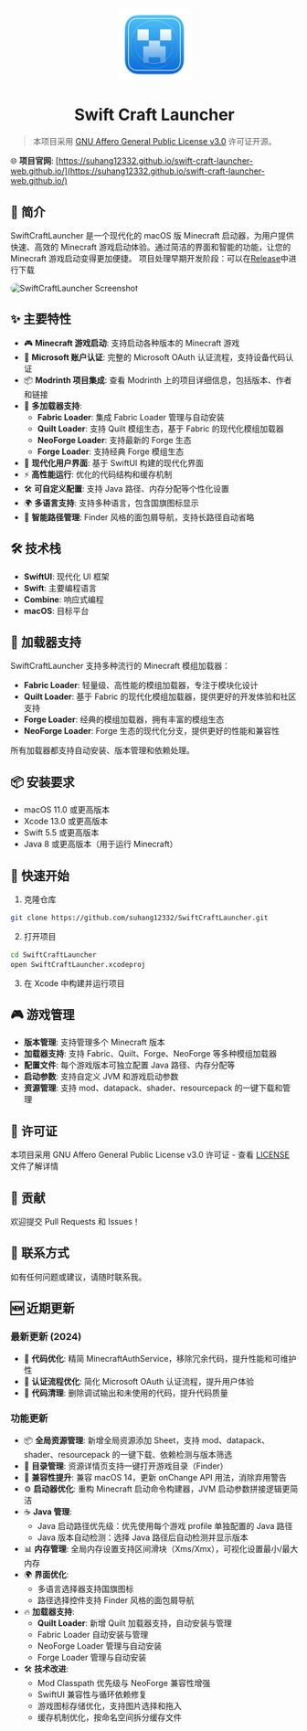 # 

<div align="center">
  <img src="SwiftCraftLauncher/Assets.xcassets/AppIcon.appiconset/mac1024.png" alt="SwiftCraftLauncher Icon" width="128" height="128">
  
  # Swift Craft Launcher
</div>

> 本项目采用 [GNU Affero General Public License v3.0](https://www.gnu.org/licenses/agpl-3.0.txt) 许可证开源。

🌐 **项目官网**: [https://suhang12332.github.io/swift-craft-launcher-web.github.io/](https://suhang12332.github.io/swift-craft-launcher-web.github.io/)

## 🚀 简介

SwiftCraftLauncher 是一个现代化的 macOS 版 Minecraft 启动器，为用户提供快速、高效的 Minecraft 游戏启动体验。通过简洁的界面和智能的功能，让您的 Minecraft 游戏启动变得更加便捷。
项目处理早期开发阶段：可以在[Release](https://github.com/suhang12332/Swift-Craft-Launcher/releases/latest)中进行下载

<img src="https://s2.loli.net/2025/08/12/pTPxSJh1bCzmGKo.png" alt="SwiftCraftLauncher Screenshot" style="border-radius: 12px; max-width: 100%; height: auto;">


## ✨ 主要特性

- 🎮 **Minecraft 游戏启动**: 支持启动各种版本的 Minecraft 游戏
- 🔐 **Microsoft 账户认证**: 完整的 Microsoft OAuth 认证流程，支持设备代码认证
- 📦 **Modrinth 项目集成**: 查看 Modrinth 上的项目详细信息，包括版本、作者和链接
- 🧩 **多加载器支持**: 
  - **Fabric Loader**: 集成 Fabric Loader 管理与自动安装
  - **Quilt Loader**: 支持 Quilt 模组生态，基于 Fabric 的现代化模组加载器
  - **NeoForge Loader**: 支持最新的 Forge 生态
  - **Forge Loader**: 支持经典 Forge 模组生态
- 🎨 **现代化用户界面**: 基于 SwiftUI 构建的现代化界面
- ⚡️ **高性能运行**: 优化的代码结构和缓存机制
- 🛠 **可自定义配置**: 支持 Java 路径、内存分配等个性化设置
- 🌍 **多语言支持**: 支持多种语言，包含国旗图标显示
- 📁 **智能路径管理**: Finder 风格的面包屑导航，支持长路径自动省略

## 🛠 技术栈

- **SwiftUI**: 现代化 UI 框架
- **Swift**: 主要编程语言
- **Combine**: 响应式编程
- **macOS**: 目标平台

## 🧩 加载器支持

SwiftCraftLauncher 支持多种流行的 Minecraft 模组加载器：

- **Fabric Loader**: 轻量级、高性能的模组加载器，专注于模块化设计
- **Quilt Loader**: 基于 Fabric 的现代化模组加载器，提供更好的开发体验和社区支持
- **Forge Loader**: 经典的模组加载器，拥有丰富的模组生态
- **NeoForge Loader**: Forge 生态的现代化分支，提供更好的性能和兼容性

所有加载器都支持自动安装、版本管理和依赖处理。

## 📦 安装要求

- macOS 11.0 或更高版本
- Xcode 13.0 或更高版本
- Swift 5.5 或更高版本
- Java 8 或更高版本（用于运行 Minecraft）

## 🚀 快速开始

1. 克隆仓库
```bash
git clone https://github.com/suhang12332/SwiftCraftLauncher.git
```

2. 打开项目
```bash
cd SwiftCraftLauncher
open SwiftCraftLauncher.xcodeproj
```

3. 在 Xcode 中构建并运行项目


## 🎮 游戏管理

- **版本管理**: 支持管理多个 Minecraft 版本
- **加载器支持**: 支持 Fabric、Quilt、Forge、NeoForge 等多种模组加载器
- **配置文件**: 每个游戏版本可独立配置 Java 路径、内存分配等
- **启动参数**: 支持自定义 JVM 和游戏启动参数
- **资源管理**: 支持 mod、datapack、shader、resourcepack 的一键下载和管理

## 📝 许可证

本项目采用 GNU Affero General Public License v3.0 许可证 - 查看 [LICENSE](LICENSE) 文件了解详情

## 🤝 贡献

欢迎提交 Pull Requests 和 Issues！

## 📧 联系方式

如有任何问题或建议，请随时联系我。

## 🆕 近期更新

### 最新更新 (2024)
- 🔧 **代码优化**: 精简 MinecraftAuthService，移除冗余代码，提升性能和可维护性
- 🚀 **认证流程优化**: 简化 Microsoft OAuth 认证流程，提升用户体验
- 🧹 **代码清理**: 删除调试输出和未使用的代码，提升代码质量

### 功能更新
- 📦 **全局资源管理**: 新增全局资源添加 Sheet，支持 mod、datapack、shader、resourcepack 的一键下载、依赖检测与版本筛选
- 📁 **目录管理**: 资源详情页支持一键打开游戏目录（Finder）
- 🔧 **兼容性提升**: 兼容 macOS 14，更新 onChange API 用法，消除弃用警告
- ⚙️ **启动器优化**: 重构 Minecraft 启动命令构建器，JVM 启动参数拼接逻辑更简洁
- ☕️ **Java 管理**: 
  - Java 启动路径优先级：优先使用每个游戏 profile 单独配置的 Java 路径
  - Java 版本自动检测：选择 Java 路径后自动检测并显示版本
- 📊 **内存管理**: 全局内存设置支持区间滑块（Xms/Xmx），可视化设置最小/最大内存
- 🌍 **界面优化**: 
  - 多语言选择器支持国旗图标
  - 路径选择控件支持 Finder 风格的面包屑导航
- 🔥 **加载器支持**: 
  - **Quilt Loader**: 新增 Quilt 加载器支持，自动安装与管理
  - Fabric Loader 自动安装与管理
  - NeoForge Loader 管理与自动安装
  - Forge Loader 管理与自动安装
- 🛠 **技术改进**: 
  - Mod Classpath 优先级与 NeoForge 兼容性增强
  - SwiftUI 兼容性与循环依赖修复
  - 游戏图标存储优化，支持图片选择和拖入
  - 缓存机制优化，按命名空间拆分缓存文件
